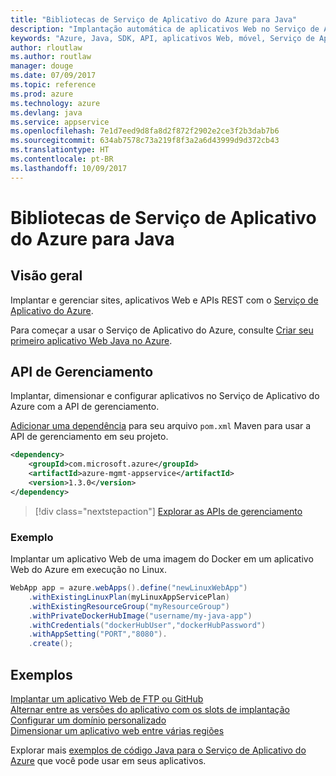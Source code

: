 ```yaml
---
title: "Bibliotecas de Serviço de Aplicativo do Azure para Java"
description: "Implantação automática de aplicativos Web no Serviço de Aplicativo do Azure usando as APIs de gerenciamento do Azure."
keywords: "Azure, Java, SDK, API, aplicativos Web, móvel, Serviço de Aplicativo"
author: rloutlaw
ms.author: routlaw
manager: douge
ms.date: 07/09/2017
ms.topic: reference
ms.prod: azure
ms.technology: azure
ms.devlang: java
ms.service: appservice
ms.openlocfilehash: 7e1d7eed9d8fa8d2f872f2902e2ce3f2b3dab7b6
ms.sourcegitcommit: 634ab7578c73a219f8f3a2a6d43999d9d372cb43
ms.translationtype: HT
ms.contentlocale: pt-BR
ms.lasthandoff: 10/09/2017
---
```

# <a name="azure-app-service-libraries-for-java"></a>Bibliotecas de Serviço de Aplicativo do Azure para Java

## <a name="overview"></a>Visão geral

Implantar e gerenciar sites, aplicativos Web e APIs REST com o [Serviço de Aplicativo do Azure](/azure/app-service).

Para começar a usar o Serviço de Aplicativo do Azure, consulte [Criar seu primeiro aplicativo Web Java no Azure](/azure/app-service-web/app-service-web-get-started-java).

## <a name="management-api"></a>API de Gerenciamento

Implantar, dimensionar e configurar aplicativos no Serviço de Aplicativo do Azure com a API de gerenciamento.

[Adicionar uma dependência](https://maven.apache.org/guides/getting-started/index.html#How_do_I_use_external_dependencies) para seu arquivo `pom.xml` Maven para usar a API de gerenciamento em seu projeto.

```XML
<dependency>
    <groupId>com.microsoft.azure</groupId>
    <artifactId>azure-mgmt-appservice</artifactId>
    <version>1.3.0</version>
</dependency>
```   

> [!div class="nextstepaction"]
> [Explorar as APIs de gerenciamento](/java/api/overview/azure)

### <a name="example"></a>Exemplo

Implantar um aplicativo Web de uma imagem do Docker em um aplicativo Web do Azure em execução no Linux.

```java
WebApp app = azure.webApps().define("newLinuxWebApp")
    .withExistingLinuxPlan(myLinuxAppServicePlan)
    .withExistingResourceGroup("myResourceGroup")
    .withPrivateDockerHubImage("username/my-java-app")
    .withCredentials("dockerHubUser","dockerHubPassword")
    .withAppSetting("PORT","8080").
    .create();
```

## <a name="samples"></a>Exemplos

[Implantar um aplicativo Web de FTP ou GitHub][1]  
[Alternar entre as versões do aplicativo com os slots de implantação][2]  
[Configurar um domínio personalizado][3]   
[Dimensionar um aplicativo web entre várias regiões][4]   

Explorar mais [exemplos de código Java para o Serviço de Aplicativo do Azure](https://azure.microsoft.com/resources/samples/?platform=java&term=appservice) que você pode usar em seus aplicativos.

[1]: ../docs-ref-conceptual/java-sdk-configure-webapp-sources.md
[2]: https://azure.microsoft.com/resources/samples/app-service-java-manage-staging-and-production-slots-for-web-apps/
[3]: https://azure.microsoft.com/resources/samples/app-service-java-manage-web-apps-with-custom-domains/
[4]: https://azure.microsoft.com/resources/samples/app-service-java-scale-web-apps-on-linux/
